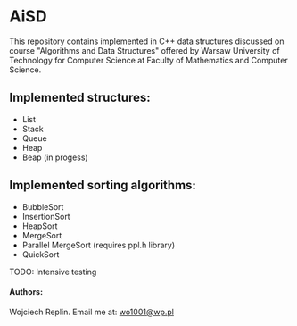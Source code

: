 # AiSD
This repository contains implemented in C++ data structures discussed on course "Algorithms and Data Structures" offered by Warsaw University of Technology for Computer Science at Faculty of Mathematics and Computer Science.
## Implemented structures:
* List
* Stack
* Queue
* Heap
* Beap (in progess)

## Implemented sorting algorithms:
* BubbleSort
* InsertionSort
* HeapSort
* MergeSort
* Parallel MergeSort (requires ppl.h library)
* QuickSort

TODO: Intensive testing
#### Authors:
Wojciech Replin. Email me at: wo1001@wp.pl
